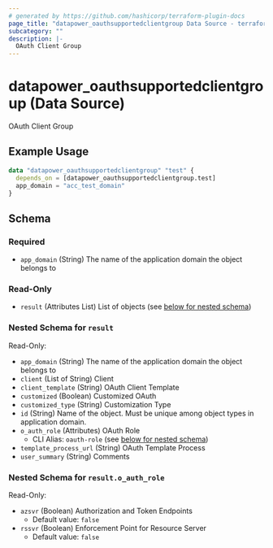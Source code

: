```yaml
---
# generated by https://github.com/hashicorp/terraform-plugin-docs
page_title: "datapower_oauthsupportedclientgroup Data Source - terraform-provider-datapower"
subcategory: ""
description: |-
  OAuth Client Group
---
```


# datapower_oauthsupportedclientgroup (Data Source)

OAuth Client Group

## Example Usage

```terraform
data "datapower_oauthsupportedclientgroup" "test" {
  depends_on = [datapower_oauthsupportedclientgroup.test]
  app_domain = "acc_test_domain"
}
```

<!-- schema generated by tfplugindocs -->
## Schema

### Required

- `app_domain` (String) The name of the application domain the object belongs to

### Read-Only

- `result` (Attributes List) List of objects (see [below for nested schema](#nestedatt--result))

<a id="nestedatt--result"></a>
### Nested Schema for `result`

Read-Only:

- `app_domain` (String) The name of the application domain the object belongs to
- `client` (List of String) Client
- `client_template` (String) OAuth Client Template
- `customized` (Boolean) Customized OAuth
- `customized_type` (String) Customization Type
- `id` (String) Name of the object. Must be unique among object types in application domain.
- `o_auth_role` (Attributes) OAuth Role
  - CLI Alias: `oauth-role` (see [below for nested schema](#nestedatt--result--o_auth_role))
- `template_process_url` (String) OAuth Template Process
- `user_summary` (String) Comments

<a id="nestedatt--result--o_auth_role"></a>
### Nested Schema for `result.o_auth_role`

Read-Only:

- `azsvr` (Boolean) Authorization and Token Endpoints
  - Default value: `false`
- `rssvr` (Boolean) Enforcement Point for Resource Server
  - Default value: `false`
